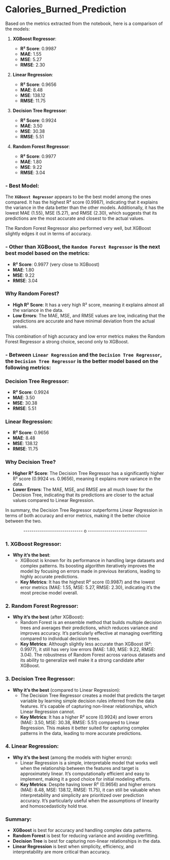# Calories_Burned_Prediction
Based on the metrics extracted from the notebook, here is a comparison of the models:

1. **XGBoost Regressor**:
   - **R² Score**: 0.9987
   - **MAE**: 1.55
   - **MSE**: 5.27
   - **RMSE**: 2.30

2. **Linear Regression**:
   - **R² Score**: 0.9656
   - **MAE**: 8.48
   - **MSE**: 138.12
   - **RMSE**: 11.75

3. **Decision Tree Regressor**:
   - **R² Score**: 0.9924
   - **MAE**: 3.50
   - **MSE**: 30.38
   - **RMSE**: 5.51

4. **Random Forest Regressor**:
   - **R² Score**: 0.9977
   - **MAE**: 1.80
   - **MSE**: 9.22
   - **RMSE**: 3.04

### - Best Model:

The **`XGBoost Regressor`** appears to be the best model among the ones compared. It has the highest R² score (0.9987), indicating that it explains the variance in the data better than the other models. Additionally, it has the lowest MAE (1.55), MSE (5.27), and RMSE (2.30), which suggests that its predictions are the most accurate and closest to the actual values.

The Random Forest Regressor also performed very well, but XGBoost slightly edges it out in terms of accuracy.


### - Other than XGBoost, the `Random Forest Regressor` is the next best model based on the metrics:

- **R² Score**: 0.9977 (very close to XGBoost)
- **MAE**: 1.80
- **MSE**: 9.22
- **RMSE**: 3.04

### Why Random Forest?

- **High R² Score**: It has a very high R² score, meaning it explains almost all the variance in the data.
- **Low Errors**: The MAE, MSE, and RMSE values are low, indicating that the predictions are accurate and have minimal deviation from the actual values.

This combination of high accuracy and low error metrics makes the Random Forest Regressor a strong choice, second only to XGBoost.


### - Between **`Linear Regression`** and the **`Decision Tree Regressor`**, the **`Decision Tree Regressor`** is the better model based on the following metrics:

### Decision Tree Regressor:
- **R² Score**: 0.9924
- **MAE**: 3.50
- **MSE**: 30.38
- **RMSE**: 5.51

### Linear Regression:
- **R² Score**: 0.9656
- **MAE**: 8.48
- **MSE**: 138.12
- **RMSE**: 11.75

### Why Decision Tree?

- **Higher R² Score**: The Decision Tree Regressor has a significantly higher R² score (0.9924 vs. 0.9656), meaning it explains more variance in the data.
- **Lower Errors**: The MAE, MSE, and RMSE are all much lower for the Decision Tree, indicating that its predictions are closer to the actual values compared to Linear Regression.

In summary, the Decision Tree Regressor outperforms Linear Regression in terms of both accuracy and error metrics, making it the better choice between the two.

<p align="center">
  ----------------------------- o -----------------------------
</p>

### 1. **XGBoost Regressor**:
   - **Why it’s the best**: 
     - XGBoost is known for its performance in handling large datasets and complex patterns. Its boosting algorithm iteratively improves the model by focusing on errors made in previous iterations, leading to highly accurate predictions.
     - **Key Metrics**: It has the highest R² score (0.9987) and the lowest error metrics (MAE: 1.55, MSE: 5.27, RMSE: 2.30), indicating it’s the most precise model overall.

### 2. **Random Forest Regressor**:
   - **Why it’s the best** (after XGBoost):
     - Random Forest is an ensemble method that builds multiple decision trees and averages their predictions, which reduces variance and improves accuracy. It’s particularly effective at managing overfitting compared to individual decision trees.
     - **Key Metrics**: Although slightly less accurate than XGBoost (R²: 0.9977), it still has very low errors (MAE: 1.80, MSE: 9.22, RMSE: 3.04). The robustness of Random Forest across various datasets and its ability to generalize well make it a strong candidate after XGBoost.

### 3. **Decision Tree Regressor**:
   - **Why it’s the best** (compared to Linear Regression):
     - The Decision Tree Regressor creates a model that predicts the target variable by learning simple decision rules inferred from the data features. It's capable of capturing non-linear relationships, which Linear Regression cannot.
     - **Key Metrics**: It has a higher R² score (0.9924) and lower errors (MAE: 3.50, MSE: 30.38, RMSE: 5.51) compared to Linear Regression. This makes it better suited for capturing complex patterns in the data, leading to more accurate predictions.

### 4. **Linear Regression**:
   - **Why it’s the best** (among the models with higher errors):
     - Linear Regression is a simple, interpretable model that works well when the relationship between the features and target is approximately linear. It’s computationally efficient and easy to implement, making it a good choice for initial modeling efforts.
     - **Key Metrics**: Despite having lower R² (0.9656) and higher errors (MAE: 8.48, MSE: 138.12, RMSE: 11.75), it can still be valuable when interpretability and simplicity are prioritized over prediction accuracy. It’s particularly useful when the assumptions of linearity and homoscedasticity hold true.

### Summary:
- **XGBoost** is best for accuracy and handling complex data patterns.
- **Random Forest** is best for reducing variance and avoiding overfitting.
- **Decision Tree** is best for capturing non-linear relationships in the data.
- **Linear Regression** is best when simplicity, efficiency, and interpretability are more critical than accuracy.
